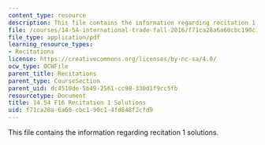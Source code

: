 ```yaml
---
content_type: resource
description: This file contains the information regarding recitation 1 solutions.
file: /courses/14-54-international-trade-fall-2016/f71ca28a6a60cbc190c14fd848f2cfd9_MIT14_54F16_SolRecitation1.pdf
file_type: application/pdf
learning_resource_types:
- Recitations
license: https://creativecommons.org/licenses/by-nc-sa/4.0/
ocw_type: OCWFile
parent_title: Recitations
parent_type: CourseSection
parent_uid: dc4510de-5b49-2561-cc98-330d1f9cc5fb
resourcetype: Document
title: 14.54 F16 Recitation 1 Solutions
uid: f71ca28a-6a60-cbc1-90c1-4fd848f2cfd9
---
```

This file contains the information regarding recitation 1 solutions.